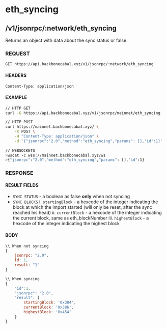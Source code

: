 # eth_syncing

## /v1/jsonrpc/:network/eth_syncing

Returns an object with data about the sync status or false.

### REQUEST

`GET https://api.backbonecabal.xyz/v1/jsonrpc/:network/eth_syncing`

#### HEADERS

`Content-Type: application/json`

#### EXAMPLE
```bash
// HTTP GET
curl -G https://api.backbonecabal.xyz/v1/jsonrpc/mainnet/eth_syncing

// HTTP POST
curl https://mainnet.backbonecabal.xyz/ \
    -X POST \
    -H "Content-Type: application/json" \
    -d '{"jsonrpc":"2.0","method":"eth_syncing","params": [],"id":1}'
    
// WEBSOCKETS
>wscat -c wss://mainnet.backbonecabal.xyz/ws 
>{"jsonrpc":"2.0","method":"eth_syncing","params": [],"id":1}
```

### RESPONSE

#### RESULT FIELDS
- `SYNC STATUS` - a boolean as false **only** when not syncing
- `SYNC BLOCKS`
    i. `startingBlock` - a hexcode of the integer indicating the block at which the import started (will only be reset, after the sync reached his head)
    ii. `currentBlock` - a hexcode of the integer indicating the current block, same as eth_blockNumber
    iii. `highestBlock` - a hexcode of the integer indicating the highest block

#### BODY

```js
\\ When not syncing
{
    jsonrpc: "2.0",
    id: 1,
    result: "1"
}

\\ When syncing
{
    "id":1,
    "jsonrpc": "2.0",
    "result": {
        startingBlock: '0x384',
        currentBlock: '0x386',
        highestBlock: '0x454'
    }
}
```
